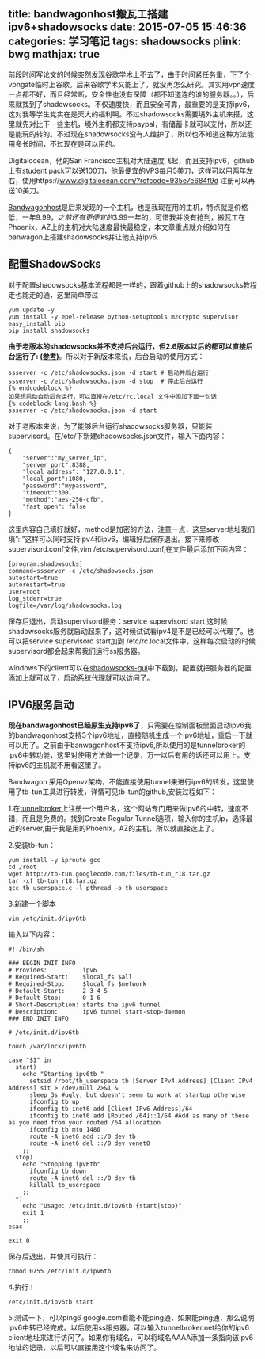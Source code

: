 title: bandwagonhost搬瓦工搭建ipv6+shadowsocks
date: 2015-07-05 15:46:36
categories: 学习笔记
tags: shadowsocks
plink: bwg
mathjax: true
---
前段时间写论文的时候突然发现谷歌学术上不去了，由于时间紧任务重，下了个vpngate临时上谷歌。后来谷歌学术又能上了，就没再怎么研究。其实用vpn速度一点都不好，而且经常断，安全性也没有保障（都不知道连的谁的服务器。。），后来就找到了shadowsocks。不仅速度快，而且安全可靠，最重要的是支持ipv6，这对我等学生党实在是天大的福利啊。不过shadowsocks需要境外主机来搭，这里就先对比下一些主机，境外主机都支持paypal，有储蓄卡就可以支付，所以还是能玩的转的。不过现在shadowsocks没有人维护了，所以也不知道这种方法能用多长时间，不过现在是可以用的。

Digitalocean，他的San Francisco主机对大陆速度飞起，而且支持ipv6，github上有student pack可以送100刀，他最便宜的VPS每月5美刀，这样可以用两年左右，使用https://www.digitalocean.com/?refcode=935e7e684f9d 注册可以再送10美刀。

[Bandwagonhost](https://bandwagonhost.com/aff.php?aff=3889)是后来发现的一个主机，也是我现在用的主机，特点就是价格低，一年$9.99，之前还有更便宜的$3.99一年的，可惜我并没有抢到，搬瓦工在Phoenix，AZ上的主机对大陆速度最快最稳定，本文章重点就介绍如何在banwagon上搭建shadowsocks并让他支持ipv6.

## 配置ShadowSocks

对于配置shadowsocks基本流程都是一样的，跟着github上的shadowsocks教程走也能走的通，这里简单带过

```
yum update -y
yum install -y epel-release python-setuptools m2crypto supervisor
easy_install pip
pip install shadowsocks
```

**由于老版本的shadowsocks并不支持后台运行，但2.6版本以后的都可以直接后台运行了:  [(参考)](https://github.com/shadowsocks/shadowsocks/wiki/%E7%94%A8-Supervisor-%E8%BF%90%E8%A1%8C-Shadowsocks)**。所以对于新版本来说，后台启动的使用方式：
```
ssserver -c /etc/shadowsocks.json -d start # 启动并后台运行
ssserver -c /etc/shadowsocks.json -d stop  # 停止后台运行
{% endcodeblock %}
如果想启动自动后台运行，可以直接在/etc/rc.local 文件中添加下面一句话
{% codeblock lang:bash %}
ssserver -c /etc/shadowsocks.json -d start
```

对于老版本来说，为了能够后台运行shadowsocks服务器，只能装supervisord。在/etc/下新建shadowsocks.json文件，输入下面内容：

```
{
    "server":"my_server_ip",
    "server_port":8388,
    "local_address": "127.0.0.1",
    "local_port":1080,
    "password":"mypassword",
    "timeout":300,
    "method":"aes-256-cfb",
    "fast_open": false
}
```

这里内容自己填好就好，method是加密的方法，注意一点，这里server地址我们填”::”这样可以同时支持ipv4和ipv6，编辑好后保存退出。接下来修改supervisord.conf文件,vim /etc/supervisord.conf,在文件最后添加下面内容：

```
[program:shadowsocks]
command=ssserver -c /etc/shadowsocks.json
autostart=true
autorestart=true
user=root
log_stderr=true
logfile=/var/log/shadowsocks.log
```

保存后退出，启动supervisord服务：service supervisord start 这时候shadowsocks服务就启动起来了，这时候试试看ipv4是不是已经可以代理了。也可以把service supervisord start加到 /etc/rc.local文件中，这样每次启动的时候supervisord都会起来帮我们运行ss服务器。

windows下的client可以在[shadowsocks-gui](http://sourceforge.net/projects/shadowsocksgui/files/dist/)中下载到，配置就把服务器的配置添加上就可以了，启动系统代理就可以访问了。

## IPV6服务启动

**现在bandwagonhost已经原生支持ipv6了**，只需要在控制面板里面启动ipv6我的bandwagonhost支持3个ipv6地址，直接随机生成一个ipv6地址，重启一下就可以用了。之前由于banwagonhost不支持ipv6,所以使用的是tunnelbroker的ipv6中转功能，这里对使用方法做一个记录，万一以后有用的话还可以用上。支持ipv6的主机就不用看这里了。

Bandwagon 采用Openvz架构，不能直接使用tunnel来进行ipv6的转发，这里使用了tb-tun工具进行转发，详情可见tb-tun的github,安装过程如下：

1.在[tunnelbroker](https://tunnelbroker.net/)上注册一个用户名，这个网站专门用来做ipv6的中转，速度不错，而且是免费的。找到Create Regular Tunnel选项，输入你的主机ip，选择最近的server,由于我是用的Phoenix，AZ的主机，所以就直接选上了。

2.安装tb-tun：

```
yum install -y iproute gcc
cd /root
wget http://tb-tun.googlecode.com/files/tb-tun_r18.tar.gz
tar -xf tb-tun_r18.tar.gz
gcc tb_userspace.c -l pthread -o tb_userspace
```

3.新建一个脚本

```
vim /etc/init.d/ipv6tb
```

输入以下内容：

```
#! /bin/sh

### BEGIN INIT INFO
# Provides:          ipv6
# Required-Start:    $local_fs $all
# Required-Stop:     $local_fs $network
# Default-Start:     2 3 4 5
# Default-Stop:      0 1 6
# Short-Description: starts the ipv6 tunnel
# Description:       ipv6 tunnel start-stop-daemon
### END INIT INFO

# /etc/init.d/ipv6tb

touch /var/lock/ipv6tb

case "$1" in
  start)
    echo "Starting ipv6tb "
      setsid /root/tb_userspace tb [Server IPv4 Address] [Client IPv4 Address] sit > /dev/null 2>&1 &
      sleep 3s #ugly, but doesn't seem to work at startup otherwise
      ifconfig tb up
      ifconfig tb inet6 add [Client IPv6 Address]/64
      ifconfig tb inet6 add [Routed /64]::1/64 #Add as many of these as you need from your routed /64 allocation
      ifconfig tb mtu 1480
      route -A inet6 add ::/0 dev tb
      route -A inet6 del ::/0 dev venet0
    ;;
  stop)
    echo "Stopping ipv6tb"
      ifconfig tb down
      route -A inet6 del ::/0 dev tb
      killall tb_userspace
    ;;
  *)
    echo "Usage: /etc/init.d/ipv6tb {start|stop}"
    exit 1
    ;;
esac

exit 0
```

保存后退出，并使其可执行：

```
chmod 0755 /etc/init.d/ipv6tb
```

4.执行！
```
/etc/init.d/ipv6tb start
```

5.测试一下，可以ping6 google.com看能不能ping通，如果能ping通，那么说明ipv6中转已经完成。以后使用ss服务器，可以输入tunnelbroker.net给你的ipv6 client地址来进行访问了。如果你有域名，可以将域名AAAA添加一条指向该ipv6地址的记录，以后可以直接用这个域名来访问了。
